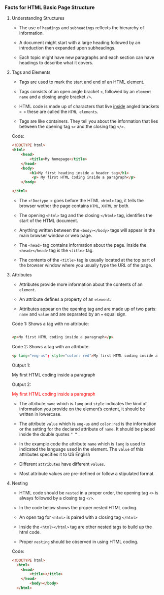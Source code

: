 ### Facts for HTML Basic Page Structure

1. Understanding Structures

    - The use of `headings` and `subheadings` reflects the hierarchy of information.
    
    - A document might start with a large heading followed by an introduction then expanded upon subheadings. 
    
    - Each topic might have new paragraphs and each section can have headings to describe what it covers.

2. Tags and Elements

    - Tags are used to mark the start and end of an HTML element.

     - Tags consists of an open angle bracket `<`, followed by an `element name` and a closing angle bracket `/>`.

    - HTML code is made up of characters that live <u>inside</u> angled brackets `< >` these are called the `HTML elements`. 
    
    - Tags are like containers. They tell you about the information that lies between the opening tag `<>` and the closing tag `</>`. 

    Code:

    ```html
    <!DOCTYPE html>
    <html>
	    <head>
		    <title>My homepage</title>
	    </head>
	    <body>
		    <h1>My first heading inside a header tag</h1>
             <p> My first HTML coding inside a paragraph</p>
	    </body>

    </html>

    ```
    - The `<!Doctype >` goes before the HTML `<html>` tag, it tells the browser wether the page contains `HTML`, `XHTML` or both. 

    - The opening `<html>` tag and the closing `</html>` tag, identifies the start of the HTML document.
    
    - Anything written between the `<body></body>` tags will appear in the main browser window or web page.
    
    - The `<head>` tag contains information about the page. Inside the `<head></head>` tag is the `<title>` tag.

    - The contents of the `<title>` tag is usually located at the top part of the browser window where you usually type the URL of the page.	

3. Attributes

    - Attributes provide more information about the contents of an `element`. 
    
    - An attribute defines a property of an `element`. 

    - Attributes appear on the opening tag and are made up of two parts: `name` and `value` and are separated by an  `=` equal sign.

    Code 1: Shows a tag with no attribute: 
    
    ```html

    <p>My first HTML coding inside a paragraph</p>

    ```

    Code 2: Shows a tag with an attribute:

    ```html
    <p lang="eng-us"; style="color: red">My first HTML coding inside a paragraph</p>
    
    ```

    Output 1:
     <p>My first HTML coding inside a paragraph</p>

     Output 2:
     <p lang="eng-us"; style="color: red">My first HTML coding inside a paragraph</p>

    - The attribute `name` which is `lang` and `style` indicates the kind of information you provide on the element’s content, it should be written in lowercase.

    - The attribute `value` which is `eng-us` and `color:red` is the information or the setting for the declared attribute of `name`. It should be placed inside the double quotes `“ ”` . 

    - In the example code the attribute `name` which is `lang` is used to indicated the language used in the element. The `value` of this attributes specifies it to US English

    - Different `attributes` have different `values`.
    
    - Most attribute values are pre-defined or follow a stipulated format.  

4. Nesting

    - HTML code should be `nested` in a proper order, the opening tag `<>` is always followed by a closing tag `</>`.

    - In the code below shows the proper nested HTML coding.

    - An open tag for `<html>` is paired with a closing tag `</html>`

    - Inside the `<html></html>` tag are other nested tags to build up the html code.

    - Proper `nesting` should be observed in using HTML coding.

    Code:

    ```html
    <!DOCTYPE html>
      <html>
        <head>
            <title></title>
        </head>
            <body></body>
      </html>  

    ```
    


 
    



